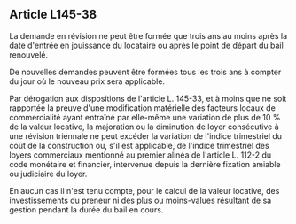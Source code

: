Article L145-38
----
La demande en révision ne peut être formée que trois ans au moins après la date
d'entrée en jouissance du locataire ou après le point de départ du bail
renouvelé.

De nouvelles demandes peuvent être formées tous les trois ans à compter du jour
où le nouveau prix sera applicable.

Par dérogation aux dispositions de l'article L. 145-33, et à moins que ne soit
rapportée la preuve d'une modification matérielle des facteurs locaux de
commercialité ayant entraîné par elle-même une variation de plus de 10 % de la
valeur locative, la majoration ou la diminution de loyer consécutive à une
révision triennale ne peut excéder la variation de l'indice trimestriel du coût
de la construction ou, s'il est applicable, de l'indice trimestriel des loyers
commerciaux mentionné au premier alinéa de l'article L. 112-2 du code monétaire
et financier, intervenue depuis la dernière fixation amiable ou judiciaire du
loyer.

En aucun cas il n'est tenu compte, pour le calcul de la valeur locative, des
investissements du preneur ni des plus ou moins-values résultant de sa gestion
pendant la durée du bail en cours.
